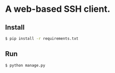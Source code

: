 # A web-based SSH client.

## Install

```sh
$ pip install -r requirements.txt
```

## Run

```sh
$ python manage.py
```





